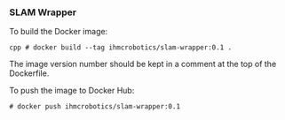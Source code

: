 ### SLAM Wrapper

To build the Docker image:

```
cpp # docker build --tag ihmcrobotics/slam-wrapper:0.1 .
```

The image version number should be kept in a comment at the top of the Dockerfile.

To push the image to Docker Hub:

```
# docker push ihmcrobotics/slam-wrapper:0.1
```
